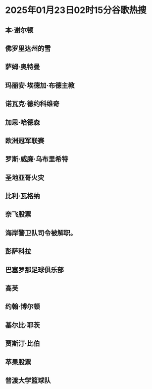 # 2025年01月23日02时15分谷歌热搜

## 本·谢尔顿

## 佛罗里达州的雪

## 萨姆·奥特曼

## 玛丽安·埃德加·布德主教

## 诺瓦克·德约科维奇

## 加思·哈德森

## 欧洲冠军联赛

## 罗斯·威廉·乌布里希特

## 圣地亚哥火灾

## 比利·瓦格纳

## 奈飞股票

## 海岸警卫队司令被解职。

## 彭萨科拉

## 巴塞罗那足球俱乐部

## 高芙

## 约翰·博尔顿

## 基尔比·耶茨

## 贾斯汀·比伯

## 苹果股票

## 普渡大学篮球队

